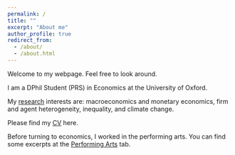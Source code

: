 ```yaml
---
permalink: /
title: ""
excerpt: "About me"
author_profile: true
redirect_from: 
  - /about/
  - /about.html
---
```


Welcome to my webpage. Feel free to look around. 

I am a DPhil Student (PRS) in Economics at the University of Oxford. 

My [research](https://davidvandijcke.github.io/research) interests are: macroeconomics and monetary economics, firm and agent heterogeneity, inequality, and climate change.

Please find my [CV](https://davidvandijcke.github.io/cv) here.

Before turning to economics, I worked in the performing arts. You can find some excerpts at the [Performing Arts](https://davidvandijcke.github.io/performing-arts) tab.
